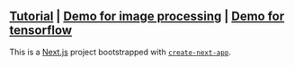 ## [Tutorial](https://thenewstack.io/rust-and-webassembly-serverless-functions-in-vercel/) | [Demo for image processing](https://vercel-wasm-runtime.vercel.app/) | [Demo for tensorflow](https://vercel-wasm-runtime-cozpr5z84-wangshishuo1.vercel.app/)

This is a [Next.js](https://nextjs.org/) project bootstrapped with [`create-next-app`](https://github.com/vercel/next.js/tree/canary/packages/create-next-app).
